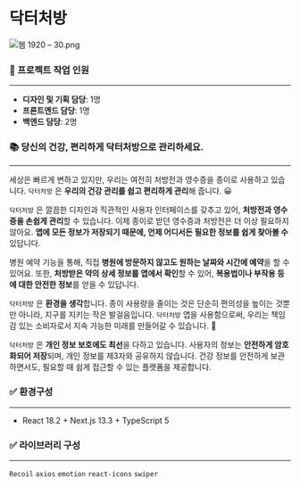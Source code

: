 # 닥터처방

![웹 1920 – 30.png](https://s3-us-west-2.amazonaws.com/secure.notion-static.com/04967814-b4f5-46aa-b60a-95e5ed099723/%E1%84%8B%E1%85%B0%E1%86%B8_1920__30.png)

### **👦 프로젝트 작업 인원**  
---
- **디자인 및 기획 담당**: 1명  
- **프론트엔드 담당**: 1명  
- **백엔드 담당**: 2명  



### **📚 당신의 건강, 편리하게 닥터처방으로 관리하세요.**  
---

세상은 빠르게 변하고 있지만, 우리는 여전히 처방전과 영수증을 종이로 사용하고 있습니다.
`닥터처방` 은 **우리의 건강 관리를 쉽고 편리하게 관리**해 줍니다. 😀  

`닥터처방` 은 깔끔한 디자인과 직관적인 사용자 인터페이스를 갖추고 있어, **처방전과 영수증을 손쉽게 관리**할 수 있습니다. 이제 종이로 받던 영수증과 처방전은 더 이상 필요하지 않아요. **앱에 모든 정보가 저장되기 때문에, 언제 어디서든 필요한 정보를 쉽게 찾아볼 수** 있답니다. 

병원 예약 기능을 통해, 직접 **병원에 방문하지 않고도 원하는 날짜와 시간에 예약**을 할 수 있어요. 또한, **처방받은 약의 상세 정보를 앱에서 확인**할 수 있어, **복용법이나 부작용 등에 대한 안전한 정보**를 얻을 수 있답니다. 

`닥터처방` 은 **환경을 생각**합니다. 종이 사용량을 줄이는 것은 단순히 편의성을 높이는 것뿐만 아니라, 지구를 지키는 작은 발걸음입니다.  `닥터처방` 앱을 사용함으로써, 우리는 책임감 있는 소비자로서 지속 가능한 미래를 만들어갈 수 있습니다. 🙌

`닥터처방` 은 **개인 정보 보호에도 최선**을 다하고 있습니다. 사용자의 정보는 **안전하게 암호화되어 저장**되며, 개인 정보를 제3자와 공유하지 않습니다. 건강 정보를 안전하게 보관하면서도, 필요할 때 쉽게 접근할 수 있는 플랫폼을 제공합니다.


### **✅ 환경구성**    
---
- React 18.2 + Next.js 13.3 + TypeScript 5  



### **✅ 라이브러리 구성**  
---
`Recoil` `axios` `emotion` `react-icons` `swiper`  